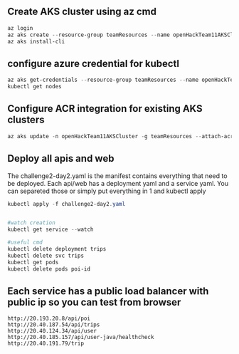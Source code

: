 
## Create AKS cluster using az cmd
```powershell
az login
az aks create --resource-group teamResources --name openHackTeam11AKSCluster --node-count 1 --enable-addons monitoring --generate-ssh-keys
az aks install-cli
```

## configure azure credential for kubectl
```powershell
az aks get-credentials --resource-group teamResources --name openHackTeam11AKSCluster
kubectl get nodes
```
## Configure ACR integration for existing AKS clusters
```powershell
az aks update -n openHackTeam11AKSCluster -g teamResources --attach-acr registryrnr1073
```
## Deploy all apis and web

The challenge2-day2.yaml is the manifest contains everything that need to be deployed.
Each api/web has a deployment yaml and a service yaml.
You can separeted those or simply put everything in 1 and kubectl apply

```powershell
kubectl apply -f challenge2-day2.yaml


#watch creation
kubectl get service --watch

#useful cmd
kubectl delete deployment trips
kubectl delete svc trips
kubectl get pods
kubectl delete pods poi-id
```

## Each service has a public load balancer with public ip so you can test from browser

```
http://20.193.20.8/api/poi
http://20.40.187.54/api/trips
http://20.40.124.34/api/user
http://20.40.185.157/api/user-java/healthcheck
http://20.40.191.79/trip
```